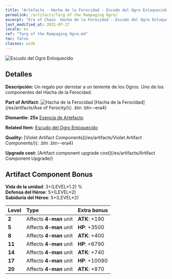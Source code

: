 ```yaml
---
title: "Artefacto - Hacha de la Ferocidad - Escudo del Ogro Enloquecido"
permalink: /artifacts/Targ of the Rampaging Ogre/
excerpt: "Era of Chaos  Hacha de la Ferocidad - Escudo del Ogro Enloquecido. Un regalo por derrotar a un teniente de los Ogros. Uno de los componentes del Hacha de la Ferocidad."
last_modified_at: 2021-07-27
locale: es
ref: "Targ of the Rampaging Ogre.md"
toc: false
classes: wide
---
```


 ![Escudo del Ogro Enloquecido](/images/t/artifact_40312.png)



## Detalles

 **Descripción:** Un regalo por derrotar a un teniente de los Ogros. Uno de los componentes del Hacha de la Ferocidad.

 **Part of Artifact:** ![Hacha de la Ferocidad](/images/t/icon_artifact_31.png) [Hacha de la Ferocidad](/es/artifacts/Axe of Ferocity/){: .btn .btn--era4}

 **Dismantle: 25x** [Esencia de Artefacto](/ItemsES/con_905/)

 **Related Item**: [Escudo del Ogro Enloquecido](/ItemsES/art_126/)

 **Quality:** [Violet Artifact Components](/es/artifacts/Violet Artifact Components/){: .btn .btn--era4}

 **Upgrade cost:** [Artifact component upgrade cost](/es/artifacts/Artifact Component Upgrade/)

## Artifact Component Bonus

  **Vida de la unidad**: 3+(LEVEL\*1.2) %<br/>**Defensa del Héroe**: 5+(LEVEL\*2)<br/>**Sabiduría del Héroe**: 5+(LEVEL\*2)

  |  Level  | Type |    Extra bonus  | 
  |:--------|:-----|:----------------| 
  | **2** | Affects **4-man** unit | **ATK**: +190 | 
  | **5** | Affects **4-man** unit | **HP**: +3500 | 
  | **8** | Affects **4-man** unit | **ATK**: +400 | 
  | **11** | Affects **4-man** unit | **HP**: +6790 | 
  | **14** | Affects **4-man** unit | **ATK**: +740 | 
  | **17** | Affects **4-man** unit | **HP**: +10090 | 
  | **20** | Affects **4-man** unit | **ATK**: +870 | 
